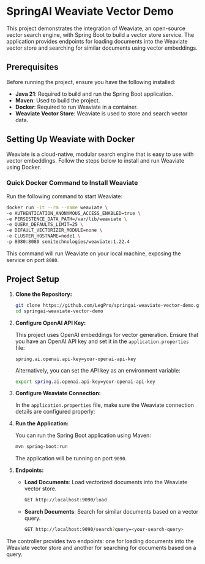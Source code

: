 # SpringAI Weaviate Vector Demo

This project demonstrates the integration of Weaviate, an open-source vector search engine, with Spring Boot to build a vector store service. The application provides endpoints for loading documents into the Weaviate vector store and searching for similar documents using vector embeddings.

## Prerequisites

Before running the project, ensure you have the following installed:

- **Java 21**: Required to build and run the Spring Boot application.
- **Maven**: Used to build the project.
- **Docker**: Required to run Weaviate in a container.
- **Weaviate Vector Store**: Weaviate is used to store and search vector data.

## Setting Up Weaviate with Docker

Weaviate is a cloud-native, modular search engine that is easy to use with vector embeddings. Follow the steps below to install and run Weaviate using Docker.

### Quick Docker Command to Install Weaviate

Run the following command to start Weaviate:

```bash
docker run -it --rm --name weaviate \
-e AUTHENTICATION_ANONYMOUS_ACCESS_ENABLED=true \
-e PERSISTENCE_DATA_PATH=/var/lib/weaviate \
-e QUERY_DEFAULTS_LIMIT=25 \
-e DEFAULT_VECTORIZER_MODULE=none \
-e CLUSTER_HOSTNAME=node1 \
-p 8080:8080 semitechnologies/weaviate:1.22.4
```

This command will run Weaviate on your local machine, exposing the service on port `8080`.

## Project Setup

1. **Clone the Repository:**
   ```bash
   git clone https://github.com/LegPro/springai-weaviate-vector-demo.git
   cd springai-weaviate-vector-demo
   ```

2. **Configure OpenAI API Key:**

   This project uses OpenAI embeddings for vector generation. Ensure that you have an OpenAI API key and set it in the `application.properties` file:

   ```properties
   spring.ai.openai.api-key=your-openai-api-key
   ```

   Alternatively, you can set the API key as an environment variable:

   ```bash
   export spring.ai.openai.api-key=your-openai-api-key
   ```

3. **Configure Weaviate Connection:**

   In the `application.properties` file, make sure the Weaviate connection details are configured properly:


4. **Run the Application:**

   You can run the Spring Boot application using Maven:

   ```bash
   mvn spring-boot:run
   ```

   The application will be running on port `9090`.

5. **Endpoints:**

    - **Load Documents**: Load vectorized documents into the Weaviate vector store.
      ```bash
      GET http://localhost:9090/load
      ```

    - **Search Documents**: Search for similar documents based on a vector query.
      ```bash
      GET http://localhost:9090/search?query=<your-search-query>
      ```

The controller provides two endpoints: one for loading documents into the Weaviate vector store and another for searching for documents based on a query.

